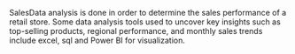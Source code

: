 SalesData analysis is done in order to determine the sales performance of a retail store. Some data analysis tools used to uncover key insights such as top-selling products, regional 
performance, and monthly sales trends include excel, sql and Power BI for visualization.
